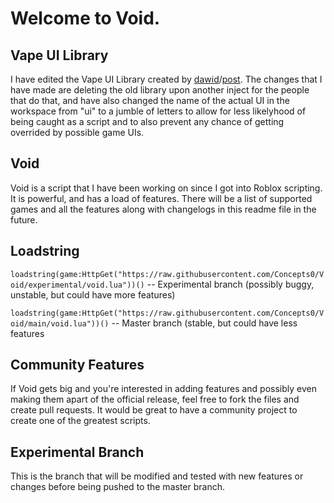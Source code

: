 # Welcome to Void.
## Vape UI Library
I have edited the Vape UI Library created by [dawid](https://v3rmillion.net/member.php?action=profile&uid=1052423)/[post](https://v3rmillion.net/showthread.php?tid=1098651). The changes that I have made are deleting the old library upon another inject for the people that do that, and have also changed the name of the actual UI in the workspace from "ui" to a jumble of letters to allow for less likelyhood of being caught as a script and to also prevent any chance of getting overrided by possible game UIs.

## Void
Void is a script that I have been working on since I got into Roblox scripting. It is powerful, and has a load of features. There will be a list of supported games and all the features along with changelogs in this readme file in the future.

## Loadstring
`loadstring(game:HttpGet("https://raw.githubusercontent.com/Concepts0/Void/experimental/void.lua"))()` 
-- Experimental branch (possibly buggy, unstable, but could have more features)

`loadstring(game:HttpGet("https://raw.githubusercontent.com/Concepts0/Void/main/void.lua"))()`
-- Master branch (stable, but could have less features

## Community Features
If Void gets big and you're interested in adding features and possibly even making them apart of the official release, feel free to fork the files and create pull requests. It would be great to have a community project to create one of the greatest scripts.

## Experimental Branch
This is the branch that will be modified and tested with new features or changes before being pushed to the master branch.

